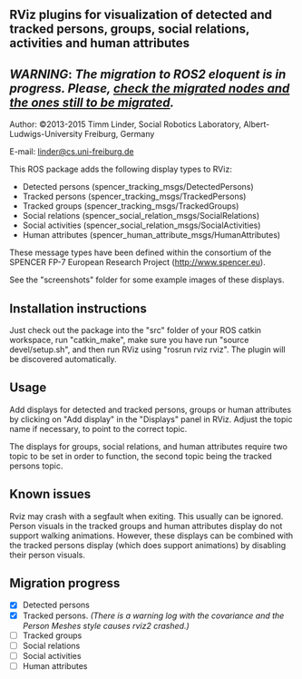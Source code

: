 RViz plugins for visualization of detected and tracked persons, groups, social relations, activities and human attributes
-------------------------------------------------------------------------------------------------------------------------

## **_WARNING_**: _The migration to ROS2 eloquent is in progress. Please, [check the migrated nodes and the ones still to be migrated](#migration-progress)._ 

Author: ©2013-2015 Timm Linder, Social Robotics Laboratory, Albert-Ludwigs-University Freiburg, Germany

E-mail: linder@cs.uni-freiburg.de

This ROS package adds the following display types to RViz:

- Detected persons (spencer_tracking_msgs/DetectedPersons)
- Tracked persons (spencer_tracking_msgs/TrackedPersons)
- Tracked groups (spencer_tracking_msgs/TrackedGroups)
- Social relations (spencer_social_relation_msgs/SocialRelations)
- Social activities (spencer_social_relation_msgs/SocialActivities)
- Human attributes (spencer_human_attribute_msgs/HumanAttributes)

These message types have been defined within the consortium of the SPENCER FP-7 European Research Project (http://www.spencer.eu).

See the "screenshots" folder for some example images of these displays.


Installation instructions
-------------------------
Just check out the package into the "src" folder of your ROS catkin workspace, run "catkin_make", make sure you have run
"source devel/setup.sh", and then run RViz using "rosrun rviz rviz". The plugin will be discovered automatically.

Usage
-----
Add displays for detected and tracked persons, groups or human attributes by clicking on "Add display" in the "Displays"
panel in RViz. Adjust the topic name if necessary, to point to the correct topic.

The displays for groups, social relations, and human attributes require two topic to be set in order to function,
the second topic being the tracked persons topic.

Known issues
------------
Rviz may crash with a segfault when exiting. This usually can be ignored.
Person visuals in the tracked groups and human attributes display do not support walking animations.
However, these displays can be combined with the tracked persons display (which does support animations) by disabling their person visuals.


## Migration progress
- [x] Detected persons
- [x] Tracked persons. _(There is a warning log with the covariance and the Person Meshes style causes rviz2 crashed.)_
- [ ] Tracked groups
- [ ] Social relations
- [ ] Social activities
- [ ] Human attributes
